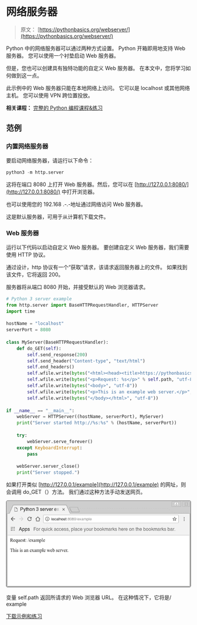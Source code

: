 # 网络服务器

> 原文： [https://pythonbasics.org/webserver/](https://pythonbasics.org/webserver/)

Python 中的网络服务器可以通过两种方式设置。 Python 开箱即用地支持 Web 服务器。 您可以使用一个衬垫启动 Web 服务器。

但是，您也可以创建具有独特功能的自定义 Web 服务器。 在本文中，您将学习如何做到这一点。

此示例中的 Web 服务器只能在本地网络上访问。 它可以是 localhost 或其他网络主机。 您可以使用 VPN 跨位置投放。

**相关课程：** [完整的 Python 编程课程&练习](https://gum.co/dcsp)

## 范例

### 内置网络服务器

要启动网络服务器，请运行以下命令：

```py
python3 -m http.server

```

这将在端口 8080 上打开 Web 服务器。然后，您可以在 [http://127.0.0.1:8080/](http://127.0.0.1:8080/) 中打开浏览器。

也可以使用您的 192.168 .-.-地址通过网络访问 Web 服务器。

这是默认服务器，可用于从计算机下载文件。

### Web 服务器

运行以下代码以启动自定义 Web 服务器。 要创建自定义 Web 服务器，我们需要使用 HTTP 协议。

通过设计，http 协议有一个“获取”请求，该请求返回服务器上的文件。 如果找到该文件，它将返回 200。

服务器将从端口 8080 开始，并接受默认的 Web 浏览器请求。

```py
# Python 3 server example
from http.server import BaseHTTPRequestHandler, HTTPServer
import time

hostName = "localhost"
serverPort = 8080

class MyServer(BaseHTTPRequestHandler):
    def do_GET(self):
        self.send_response(200)
        self.send_header("Content-type", "text/html")
        self.end_headers()
        self.wfile.write(bytes("<html><head><title>https://pythonbasics.org</title></head>", "utf-8"))
        self.wfile.write(bytes("<p>Request: %s</p>" % self.path, "utf-8"))
        self.wfile.write(bytes("<body>", "utf-8"))
        self.wfile.write(bytes("<p>This is an example web server.</p>", "utf-8"))
        self.wfile.write(bytes("</body></html>", "utf-8"))

if __name__ == "__main__":        
    webServer = HTTPServer((hostName, serverPort), MyServer)
    print("Server started http://%s:%s" % (hostName, serverPort))

    try:
        webServer.serve_forever()
    except KeyboardInterrupt:
        pass

    webServer.server_close()
    print("Server stopped.")

```

如果打开类似 [http://127.0.0.1/example](http://127.0.0.1/example) 的网址，则会调用 do_GET（）方法。 我们通过这种方法手动发送网页。

![web server in python 3](img/2e75548e489bfe9df1de42082b85a0af.jpg)

变量 self.path 返回所请求的 Web 浏览器 URL。 在这种情况下，它将是/ example

[下载示例和练习](https://gum.co/dcsp)
